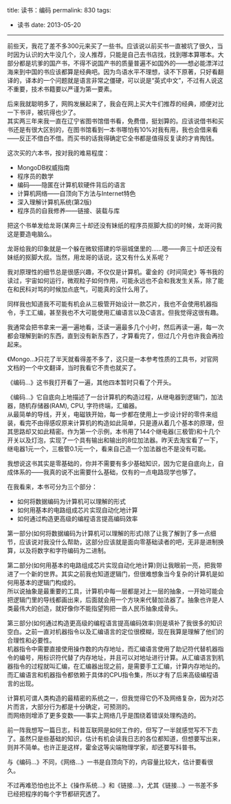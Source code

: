 title: 读书：编码
permalink: 830
tags:
  - 读书
date: 2013-05-20
---

前些天，我花了差不多300元来买了一些书。应该说以前买书一直被坑了很久，当时因为认识的大牛没几个，没人推荐，只能是自己去书店找，找到哪本算哪本。大部分都是坑爹的国产书，不得不说国产书的质量普遍不如国外的——想必能漂洋过海来到中国的书应该都算是经典吧。因为鸟语水平不理想，读不下原著，只好看翻译的，译本的一个问题就是语言非常之僵硬，可以说是“英式中文”，不过有人说这不重要，技术书籍要以严谨为第一要素。

后来我就聪明多了，网购发展起来了，我会在网上买大牛们推荐的经典，顺便对比一下书评，被坑得也少了。  
其实两三年来我一直在辽宁省图书馆借书看，免费借，挺划算的。应该说借书和买书还是有很大区别的，在图书馆看到一本书哪怕有10%对我有用，我也会借来看——反正不借白不借。而买书的话我得确定它全书都是值得反复读的才肯掏钱。

这次买的六本书，按对我的难易程度：

* MongoDB权威指南
* 程序员的数学
* 编码——隐匿在计算机软硬件背后的语言
* 计算机网络——自顶向下方法与Internet特色
* 深入理解计算机系统(第2版)
* 程序员的自我修养——链接、装载与库

把这个书单发给龙哥(某奔三十却还没有妹纸的程序员抠脚大叔)的时候，龙哥问我这是要造电脑么。

龙哥给我的印象就是一个躲在微软搭建的华丽城堡里的......嗯——奔三十却还没有妹纸的抠脚大叔。当然，用龙哥的话说，这又有什么关系呢？

我对原理性的细节总是很感兴趣，不仅仅是计算机。霍金的《时间简史》等书我的读过，宇宙如何运行，微观粒子如何作用，可能永远也不会和我发生关系，除了能在和民科对骂的时候加点底气，可能真的没什么用了。  

同样我也知道我不可能有机会从三极管开始设计一款芯片，我也不会使用机器指令，手工汇编，甚至我也不大可能使用汇编语言以及C语言。但我觉得这很有趣。

我通常会把书拿来一遍一遍地看，泛读一遍最多几个小时，然后再读一遍，每一次都会理解到新的东西，直到没有新东西了，才算看完了，但过几个月也许我会再捡起来。

《Mongo...》只花了半天就看得差不多了，这只是一本参考性质的工具书，对官网文档的一个中文翻译，当时我看它不贵也就买了。

《编码...》这书我打开看了一遍，其他四本暂时只看了个开头。

《编码...》它自底向上地描述了一台计算机的构造过程，从继电器到逻辑门，加法器，随机存储器(RAM), CPU, 字符终端，汇编器。  
从最简单的导线，开关，电磁铁开始，每一步都在使用上一步设计好的零件来组装，看完不由得感叹原来计算机的构造如此简单，只是遵从着几个基本的原理，但其思路却又如此精密。作为第一个示例，本书用了144个继电器(三极管)和十几个开关以及灯泡，实现了一个具有输出和输出的8位加法器。昨天去淘宝看了一下，继电器1元一个，三极管0.1元一个，看来自己造一个加法器也不是没有可能。

我想说这书其实是零基础的，你并不需要有多少基础知识，因为它是自底向上，自成体系的——我真的说不出需要什么基础，仅有的一点电路现学也够了。

在我看来，本书可分为三个部分：

* 如何将数据编码为计算机可以理解的形式
* 如何用基本的电路组成芯片实现自动化地计算
* 如何通过构造更高级的编程语言提高编码效率

第一部分(如何将数据编码为计算机可以理解的形式)除了让我了解到了多一点细节，应该说对我没什么帮助，这部分应该就是面向零基础读者的吧，无非是进制换算，以及将数字和字符编码为二进制。

第二部分(如何用基本的电路组成芯片实现自动化地计算)则让我眼前一亮，把我带进了一个新的世界。其实之前我也知道逻辑门，但很难想象当今复杂的计算机是如何用基本的逻辑门构成的。  
所以说抽象是最重要的工具，计算机中每一层都是对上一层的抽象，一开始可能会把逻辑门里的导线都画出来，后面就会用一个方块来代替加法器了。抽象也许是人类最伟大的创造，就好像你不能指望狗把一沓人民币抽象成骨头。

第三部分(如何通过构造更高级的编程语言提高编码效率)则是填补了我很多的知识空白。之前一直对机器指令以及汇编语言的定位很模糊，现在我算是理解了他们的合理性和必要性。  
机器指令中需要直接使用操作数的内存地址，而汇编语言使用了助记符代替机器指令的编号，用标识符代替了内存地址，并且可以对地址进行计算。从汇编语言到机器指令的过程就叫汇编，在汇编器出现之前，是需要手工汇编，计算内存地址的。而汇编语言和机器指令都依赖于具体的CPU指令集，所以才有了后来高级编程语言的出现。

计算机可谓人类构造的最精密的系统之一，但我觉得它仍不及网络复杂，因为对芯片而言，大部分行为都是十分确定，可预测的。  
而网络则增添了更多变数——事实上网络几乎是围绕着错误处理构造的。

前一阵我想写一篇日志，科普互联网是如何工作的，但写了一半就感觉写不下去了。虽然只是些基础的知识，估计有机会读我日志的各位都知道，但想要写出来，则并不简单。也许正是这样，霍金这等尖端物理学家，却还要写科普书。

与《编码...》不同，《网络...》一书是自顶向下的，内容量比较大，估计要看很久。

不过再难恐怕也比不上《操作系统...》和《链接...》，尤其《链接...》一书差不多已经把程序的每个字节都研究透了。
